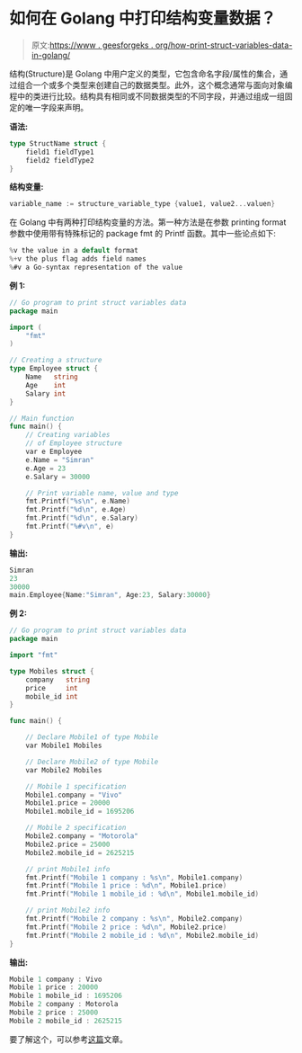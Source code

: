 # 如何在 Golang 中打印结构变量数据？

> 原文:[https://www . geesforgeks . org/how-print-struct-variables-data-in-golang/](https://www.geeksforgeeks.org/how-to-print-struct-variables-data-in-golang/)

结构(Structure)是 Golang 中用户定义的类型，它包含命名字段/属性的集合，通过组合一个或多个类型来创建自己的数据类型。此外，这个概念通常与面向对象编程中的类进行比较。结构具有相同或不同数据类型的不同字段，并通过组成一组固定的唯一字段来声明。

**语法:**

```go
type StructName struct {
    field1 fieldType1
    field2 fieldType2
}

```

**结构变量:**

```go
variable_name := structure_variable_type {value1, value2...valuen}

```

在 Golang 中有两种打印结构变量的方法。第一种方法是在参数 printing format 参数中使用带有特殊标记的 package fmt 的 Printf 函数。其中一些论点如下:

```go
%v the value in a default format
%+v the plus flag adds field names
%#v a Go-syntax representation of the value

```

**例 1:**

```go
// Go program to print struct variables data
package main

import (
    "fmt"
)

// Creating a structure
type Employee struct {
    Name   string
    Age    int
    Salary int
}

// Main function
func main() {
    // Creating variables
    // of Employee structure
    var e Employee
    e.Name = "Simran"
    e.Age = 23
    e.Salary = 30000

    // Print variable name, value and type
    fmt.Printf("%s\n", e.Name)
    fmt.Printf("%d\n", e.Age)
    fmt.Printf("%d\n", e.Salary)
    fmt.Printf("%#v\n", e)
}
```

**输出:**

```go
Simran
23
30000
main.Employee{Name:"Simran", Age:23, Salary:30000}

```

**例 2:**

```go
// Go program to print struct variables data
package main

import "fmt"

type Mobiles struct {
    company   string
    price     int
    mobile_id int
}

func main() {

    // Declare Mobile1 of type Mobile
    var Mobile1 Mobiles

    // Declare Mobile2 of type Mobile
    var Mobile2 Mobiles

    // Mobile 1 specification
    Mobile1.company = "Vivo"
    Mobile1.price = 20000
    Mobile1.mobile_id = 1695206

    // Mobile 2 specification
    Mobile2.company = "Motorola"
    Mobile2.price = 25000
    Mobile2.mobile_id = 2625215

    // print Mobile1 info
    fmt.Printf("Mobile 1 company : %s\n", Mobile1.company)
    fmt.Printf("Mobile 1 price : %d\n", Mobile1.price)
    fmt.Printf("Mobile 1 mobile_id : %d\n", Mobile1.mobile_id)

    // print Mobile2 info
    fmt.Printf("Mobile 2 company : %s\n", Mobile2.company)
    fmt.Printf("Mobile 2 price : %d\n", Mobile2.price)
    fmt.Printf("Mobile 2 mobile_id : %d\n", Mobile2.mobile_id)
}
```

**输出:**

```go
Mobile 1 company : Vivo
Mobile 1 price : 20000
Mobile 1 mobile_id : 1695206
Mobile 2 company : Motorola
Mobile 2 price : 25000
Mobile 2 mobile_id : 2625215

```

要了解这个，可以参考[这篇](https://www.geeksforgeeks.org/printing-struct-variables-in-golang/)文章。